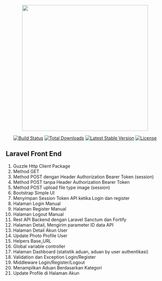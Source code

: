 <p align="center"><a href="https://laravel.com" target="_blank"><img src="https://raw.githubusercontent.com/laravel/art/master/logo-lockup/5%20SVG/2%20CMYK/1%20Full%20Color/laravel-logolockup-cmyk-red.svg" width="400"></a></p>

<p align="center">
<a href="https://travis-ci.org/laravel/framework"><img src="https://travis-ci.org/laravel/framework.svg" alt="Build Status"></a>
<a href="https://packagist.org/packages/laravel/framework"><img src="https://img.shields.io/packagist/dt/laravel/framework" alt="Total Downloads"></a>
<a href="https://packagist.org/packages/laravel/framework"><img src="https://img.shields.io/packagist/v/laravel/framework" alt="Latest Stable Version"></a>
<a href="https://packagist.org/packages/laravel/framework"><img src="https://img.shields.io/packagist/l/laravel/framework" alt="License"></a>
</p>

## Laravel Front End 
1. Guzzle Http Client Package
2. Method GET
3. Method POST dengan Header Authorization Bearer Token (session)
4. Method POST tanpa Header Authorization Bearer Token
5. Method POST upload file type image (session)
6. Bootstrap Simple UI
7. Menyimpan Session Token API ketika Login dan register
8. Halaman Login Manual
9. Halaman Register Manual
10. Halaman Logout Manual
11. Rest API Backend dengan Laravel Sanctum dan Fortify
12. Halaman Detail, Mengirim parameter ID data API
13. Halaman Detail Akun User
14. Update Photo Profile User
15. Helpers Base_URL
16. Global variable controller
17. Halaman Dashboard (statistik aduan, aduan by user authentikasi)
18. Validation dan Exception Login/Register
20. Middleware Login/Register/Logout
21. Menampilkan Aduan Berdasarkan Kategori
22. Update Profile di Halaman Akun